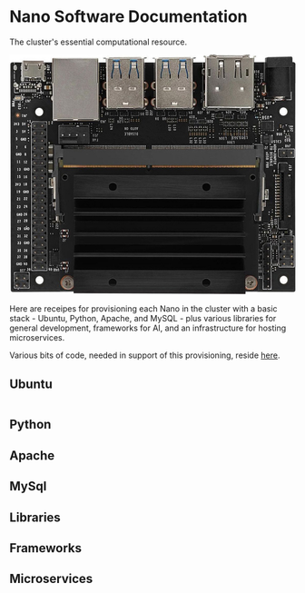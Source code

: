 # Nano Software Documentation
The cluster's essential computational resource.

<img src="/Documentation/Images/Jetson Nano.jpg" alt="Jetson Nano">

Here are receipes for provisioning each Nano in the cluster with a basic stack - Ubuntu, Python, Apache, and MySQL - plus various libraries for general development, frameworks for AI, and an infrastructure for hosting microservices.

Various bits of code, needed in support of this provisioning, reside <a href="../nano">here</a>.

 ## Ubuntu
 
 ```sudo git clone https://github.com/jetsonHacksNano/rootOnUSB
 ```
 
 ## Python
 
 ## Apache
 
 ## MySql
 
 ## Libraries
 
 ## Frameworks
 
 ## Microservices
